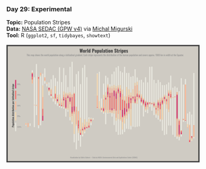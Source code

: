 ### Day 29: Experimental
**Topic:** Population Stripes
<br>
**Data:** [NASA SEDAC (GPW v4)](https://beta.sedac.ciesin.columbia.edu/data/collection/gpw-v4) via [Michal Migurski](https://github.com/openaddresses/population)
<br>
**Tool:** R (`ggplot2`, `sf`, `tidybayes`, `showtext`)
<br><br>
![./contributions/Day29_Experimental/Experimental_PopIntervals.png](https://raw.githubusercontent.com/Z3tt/30DayMapChallenge/master/contributions/Day29_Experimental/Experimental_PopIntervals.png)
